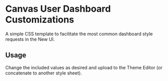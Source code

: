 # Canvas User Dashboard Customizations
A simple CSS template to facilitate the most common dashboard style requests in the New UI.

## Usage
Change the included values as desired and upload to the Theme Editor (or concatenate to another style sheet).
